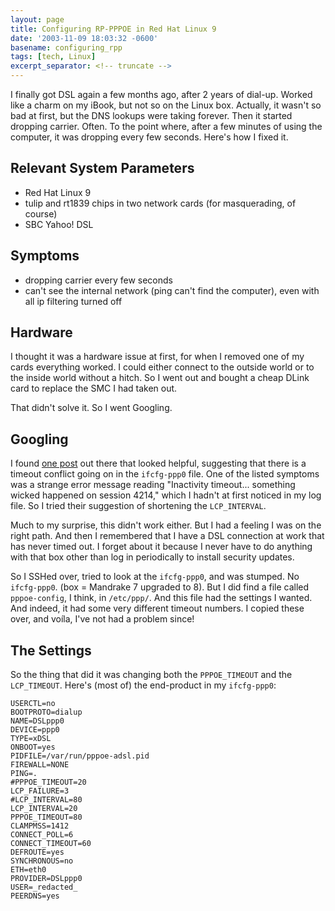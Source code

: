 ```yaml
---
layout: page
title: Configuring RP-PPPOE in Red Hat Linux 9
date: '2003-11-09 18:03:32 -0600'
basename: configuring_rpp
tags: [tech, Linux]
excerpt_separator: <!-- truncate -->
---
```


I finally got DSL again a few months ago, after 2 years of dial-up. Worked like
a charm on my iBook, but not so on the Linux box. Actually, it wasn't so bad at
first, but the DNS lookups were taking forever. Then it started dropping
carrier. Often. To the point where, after a few minutes of using the computer,
it was dropping every few seconds. Here's how I fixed it.

<!-- truncate -->

## Relevant System Parameters

* Red Hat Linux 9
* tulip and rt1839 chips in two network cards (for masquerading, of course)
* SBC Yahoo! DSL

## Symptoms

* dropping carrier every few seconds
* can't see the internal network (ping can't find the computer), even with all ip filtering turned off

## Hardware

I thought it was a hardware issue at first, for when I removed one of my cards
everything worked. I could either connect to the outside world or to the inside
world without a hitch. So I went out and bought a cheap DLink card to replace
the SMC I had taken out.

That didn't solve it. So I went Googling.

## Googling

I found [one post](https://web.archive.org/web/20030831201842/http://eagle.coledd.com/pipermail/alug/2002-December/000101.html)
out there that looked helpful, suggesting that there is a timeout conflict going
on in the `ifcfg-ppp0` file. One of the listed symptoms was a strange
error message reading "Inactivity timeout... something wicked happened on
session 4214," which I hadn't at first noticed in my log file. So I tried their
suggestion of shortening the `LCP_INTERVAL`.

Much to my surprise, this didn't work either. But I had a feeling I was on the
right path. And then I remembered that I have a DSL connection at work that has
never timed out. I forget about it because I never have to do anything with that
box other than log in periodically to install security updates.

So I SSHed over, tried to look at the `ifcfg-ppp0`, and was stumped. No
`ifcfg-ppp0`. (box = Mandrake 7 upgraded to 8). But I did find a file
called `pppoe-config`, I think, in `/etc/ppp/`. And this file had
the settings I wanted. And indeed, it had some very different timeout numbers. I
copied these over, and vo&iacute;la, I've not had a problem since!

## The Settings

So the thing that did it was changing both the `PPPOE_TIMEOUT` and the
`LCP_TIMEOUT`. Here's (most of) the end-product in my
`ifcfg-ppp0`:

```
USERCTL=no
BOOTPROTO=dialup
NAME=DSLppp0
DEVICE=ppp0
TYPE=xDSL
ONBOOT=yes
PIDFILE=/var/run/pppoe-adsl.pid
FIREWALL=NONE
PING=.
#PPPOE_TIMEOUT=20
LCP_FAILURE=3
#LCP_INTERVAL=80
LCP_INTERVAL=20
PPPOE_TIMEOUT=80
CLAMPMSS=1412
CONNECT_POLL=6
CONNECT_TIMEOUT=60
DEFROUTE=yes
SYNCHRONOUS=no
ETH=eth0
PROVIDER=DSLppp0
USER=_redacted_
PEERDNS=yes
```
